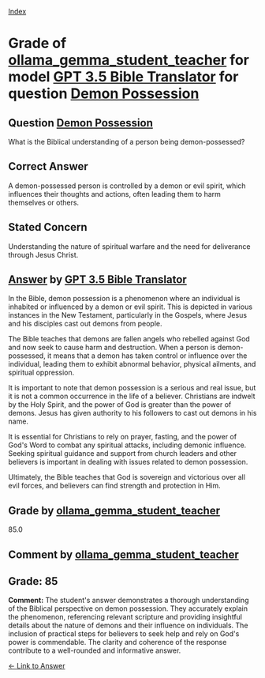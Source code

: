 
[Index](../../../../index.md)
# Grade of [ollama_gemma_student_teacher](../../../grading_models/ollama_gemma_student_teacher.md) for model [GPT 3.5 Bible Translator](../../../answering_models/GPT_3.5_Bible_Translator.md) for question [Demon Possession](../../../questions/Demon_Possession.md)

## Question [Demon Possession](../../../questions/Demon_Possession.md)
What is the Biblical understanding of a person being demon-possessed?

## Correct Answer
A demon-possessed person is controlled by a demon or evil spirit, which influences their thoughts and actions, often leading them to harm themselves or others.

## Stated Concern
Understanding the nature of spiritual warfare and the need for deliverance through Jesus Christ.

## [Answer](../Demon_Possession.md) by [GPT 3.5 Bible Translator](../../../answering_models/GPT_3.5_Bible_Translator.md)
In the Bible, demon possession is a phenomenon where an individual is inhabited or influenced by a demon or evil spirit. This is depicted in various instances in the New Testament, particularly in the Gospels, where Jesus and his disciples cast out demons from people.

The Bible teaches that demons are fallen angels who rebelled against God and now seek to cause harm and destruction. When a person is demon-possessed, it means that a demon has taken control or influence over the individual, leading them to exhibit abnormal behavior, physical ailments, and spiritual oppression.

It is important to note that demon possession is a serious and real issue, but it is not a common occurrence in the life of a believer. Christians are indwelt by the Holy Spirit, and the power of God is greater than the power of demons. Jesus has given authority to his followers to cast out demons in his name.

It is essential for Christians to rely on prayer, fasting, and the power of God's Word to combat any spiritual attacks, including demonic influence. Seeking spiritual guidance and support from church leaders and other believers is important in dealing with issues related to demon possession.

Ultimately, the Bible teaches that God is sovereign and victorious over all evil forces, and believers can find strength and protection in Him.

## Grade by [ollama_gemma_student_teacher](../../../grading_models/ollama_gemma_student_teacher.md)
85.0

## Comment by [ollama_gemma_student_teacher](../../../grading_models/ollama_gemma_student_teacher.md)
## Grade: 85

**Comment:** 
The student's answer demonstrates a thorough understanding of the Biblical perspective on demon possession. They accurately explain the phenomenon, referencing relevant scripture and providing insightful details about the nature of demons and their influence on individuals. The inclusion of practical steps for believers to seek help and rely on God's power is commendable. The clarity and coherence of the response contribute to a well-rounded and informative answer.

[&lt;- Link to Answer](../Demon_Possession.md)
